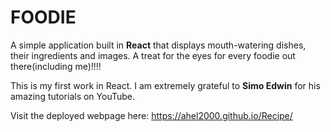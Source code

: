 # FOODIE

A simple application built in **React** that displays mouth-watering dishes, their ingredients and images. A treat for the eyes for every foodie out there(including me)!!!!

This is my first work in React. I am extremely grateful to **Simo Edwin** for his amazing tutorials on YouTube.

Visit the deployed webpage here: https://ahel2000.github.io/Recipe/


